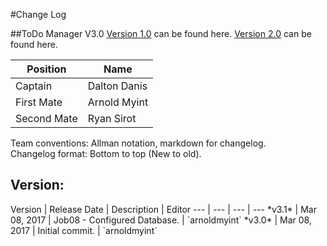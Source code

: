 #Change Log

##ToDo Manager V3.0
[Version 1.0](https://github.com/COMP4711-Lab05-Group08/Todo-Manager) can be found here.
[Version 2.0](https://github.com/COMP4711-Lab05-Group08/Todo-Manager) can be found here.

Position | Name 
--- | ---
Captain | Dalton Danis
First Mate | Arnold Myint
Second Mate | Ryan Sirot

Team conventions: Allman notation, markdown for changelog.  
Changelog format: Bottom to top (New to old).

<h2>Version: </h2>
Version | Release Date | Description  | Editor
--- | --- | --- | ---
*v3.1* | Mar 08, 2017 | Job08 - Configured Database. | `arnoldmyint`
*v3.0* | Mar 08, 2017 | Initial commit. | `arnoldmyint`

